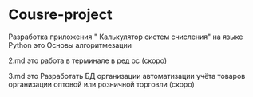 # Cousre-project
Разработка приложения " Калькулятор систем счисления" на языке Python это Основы алгоритмезации

2.md это работа в терминале в ред ос (скоро)

3.md это Разработать БД организации автоматизации учёта товаров организации оптовой или розничной торговли (скоро) 
